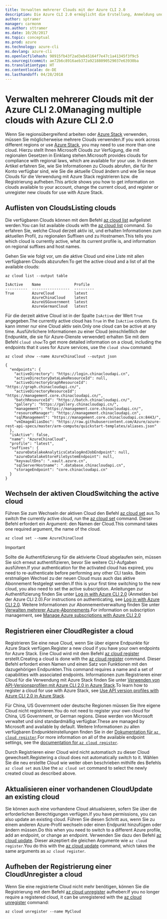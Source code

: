 ```yaml
---
title: Verwalten mehrerer Clouds mit der Azure CLI 2.0
description: Die Azure CLI 2.0 ermöglicht die Erstellung, Anmeldung und Verwaltung von bzw. bei mehreren Clouds.
author: sptramer
manager: carmonm
ms.author: sttramer
ms.date: 10/20/2017
ms.topic: conceptual
ms.prod: azure
ms.technology: azure-cli
ms.devlang: azure-cli
ms.openlocfilehash: 98915fb43f2ad3eb45164f7e47c1a41345f3f9c5
ms.sourcegitcommit: ae72b6c8916aeb372a92188090529037e63930ba
ms.translationtype: HT
ms.contentlocale: de-DE
ms.lasthandoff: 04/28/2018
---
```

# <a name="managing-multiple-clouds-with-azure-cli-20"></a><span data-ttu-id="7ab9f-103">Verwalten mehrerer Clouds mit der Azure CLI 2.0</span><span class="sxs-lookup"><span data-stu-id="7ab9f-103">Managing multiple clouds with Azure CLI 2.0</span></span>

<span data-ttu-id="7ab9f-104">Wenn Sie regionsübergreifend arbeiten oder [Azure Stack](https://docs.microsoft.com/azure/azure-stack/user/) verwenden, müssen Sie möglicherweise mehrere Clouds verwenden.</span><span class="sxs-lookup"><span data-stu-id="7ab9f-104">If you work across different regions or use [Azure Stack](https://docs.microsoft.com/azure/azure-stack/user/), you may need to use more than one cloud.</span></span> <span data-ttu-id="7ab9f-105">Hierzu stellt Ihnen Microsoft Clouds zur Verfügung, die mit regionalen Gesetzen in Einklang stehen.</span><span class="sxs-lookup"><span data-stu-id="7ab9f-105">Microsoft provides clouds for compliance with regional laws, which are available for your use.</span></span> <span data-ttu-id="7ab9f-106">In diesem Artikel erfahren Sie, wie Sie Informationen zu Clouds abrufen, die für Ihr Konto verfügbar sind, wie Sie die aktuelle Cloud ändern und wie Sie neue Clouds für die Verwendung mit Azure Stack registrieren bzw. die Registrierung aufheben.</span><span class="sxs-lookup"><span data-stu-id="7ab9f-106">This article shows you how to get information on clouds available to your account, change the current cloud, and register or unregister new clouds for use with Azure Stack.</span></span>

## <a name="listing-clouds"></a><span data-ttu-id="7ab9f-107">Auflisten von Clouds</span><span class="sxs-lookup"><span data-stu-id="7ab9f-107">Listing clouds</span></span>

<span data-ttu-id="7ab9f-108">Die verfügbaren Clouds können mit dem Befehl [az cloud list](/cli/azure/cloud#az-cloud-list) aufgelistet werden.</span><span class="sxs-lookup"><span data-stu-id="7ab9f-108">You can list available clouds with the [az cloud list](/cli/azure/cloud#az-cloud-list) command.</span></span> <span data-ttu-id="7ab9f-109">So erfahren Sie, welche Cloud derzeit aktiv ist, und erhalten Informationen zum aktuellen Profil, zu regionalen Suffixen und zu Hostnamen.</span><span class="sxs-lookup"><span data-stu-id="7ab9f-109">This tells you which cloud is currently active, what its current profile is, and information on regional suffixes and host names.</span></span>

<span data-ttu-id="7ab9f-110">Gehen Sie wie folgt vor, um die aktive Cloud und eine Liste mit allen verfügbaren Clouds abzurufen:</span><span class="sxs-lookup"><span data-stu-id="7ab9f-110">To get the active cloud and a list of all the available clouds:</span></span>

```azurecli
az cloud list --output table
```

```output
IsActive    Name               Profile
----------  -----------------  ---------
True        AzureCloud         latest
            AzureChinaCloud    latest
            AzureUSGovernment  latest
            AzureGermanCloud   latest
```

<span data-ttu-id="7ab9f-111">Für die derzeit aktive Cloud ist in der Spalte `IsActive` der Wert `True` angegeben.</span><span class="sxs-lookup"><span data-stu-id="7ab9f-111">The currently active cloud has `True` in the `IsActive` column.</span></span> <span data-ttu-id="7ab9f-112">Es kann immer nur eine Cloud aktiv sein.</span><span class="sxs-lookup"><span data-stu-id="7ab9f-112">Only one cloud can be active at any time.</span></span> <span data-ttu-id="7ab9f-113">Ausführlichere Informationen zu einer Cloud (einschließlich der Endpunkte, die sie für Azure-Dienste verwendet) erhalten Sie mit dem Befehl `cloud show`:</span><span class="sxs-lookup"><span data-stu-id="7ab9f-113">To get more detailed information on a cloud, including the endpoints that it uses for Azure services, use the `cloud show` command:</span></span>

```azurecli
az cloud show --name AzureChinaCloud --output json
```

```output
{
  "endpoints": {
    "activeDirectory": "https://login.chinacloudapi.cn",
    "activeDirectoryDataLakeResourceId": null,
    "activeDirectoryGraphResourceId": "https://graph.chinacloudapi.cn/",
    "activeDirectoryResourceId": "https://management.core.chinacloudapi.cn/",
    "batchResourceId": "https://batch.chinacloudapi.cn/",
    "gallery": "https://gallery.chinacloudapi.cn/",
    "management": "https://management.core.chinacloudapi.cn/",
    "resourceManager": "https://management.chinacloudapi.cn",
    "sqlManagement": "https://management.core.chinacloudapi.cn:8443/",
    "vmImageAliasDoc": "https://raw.githubusercontent.com/Azure/azure-rest-api-specs/master/arm-compute/quickstart-templates/aliases.json"
  },
  "isActive": false,
  "name": "AzureChinaCloud",
  "profile": "latest",
  "suffixes": {
    "azureDatalakeAnalyticsCatalogAndJobEndpoint": null,
    "azureDatalakeStoreFileSystemEndpoint": null,
    "keyvaultDns": ".vault.azure.cn",
    "sqlServerHostname": ".database.chinacloudapi.cn",
    "storageEndpoint": "core.chinacloudapi.cn"
  }
}
```

## <a name="switching-the-active-cloud"></a><span data-ttu-id="7ab9f-114">Wechseln der aktiven Cloud</span><span class="sxs-lookup"><span data-stu-id="7ab9f-114">Switching the active cloud</span></span>

<span data-ttu-id="7ab9f-115">Führen Sie zum Wechseln der aktiven Cloud den Befehl [az cloud set](/cli/azure/cloud#az-cloud-set) aus.</span><span class="sxs-lookup"><span data-stu-id="7ab9f-115">To switch the currently active cloud, run the [az cloud set](/cli/azure/cloud#az-cloud-set) command.</span></span> <span data-ttu-id="7ab9f-116">Dieser Befehl erfordert ein Argument: den Namen der Cloud.</span><span class="sxs-lookup"><span data-stu-id="7ab9f-116">This command takes one required argument, the name of the cloud.</span></span>

```azurecli
az cloud set --name AzureChinaCloud
```

> [!IMPORTANT]
> <span data-ttu-id="7ab9f-117">Sollte die Authentifizierung für die aktivierte Cloud abgelaufen sein, müssen Sie sich erneut authentifizieren, bevor Sie weitere CLI-Aufgaben ausführen.</span><span class="sxs-lookup"><span data-stu-id="7ab9f-117">If your authentication for the activated cloud has expired, you need to re-authenticate before performing any other CLI tasks.</span></span> <span data-ttu-id="7ab9f-118">Beim erstmaligen Wechsel zu der neuen Cloud muss auch das aktive Abonnement festgelegt werden.</span><span class="sxs-lookup"><span data-stu-id="7ab9f-118">If this is your first time switching to the new cloud, you also need to set the active subscription.</span></span>
> <span data-ttu-id="7ab9f-119">Anleitungen zur Authentifizierung finden Sie unter [Log in with Azure CLI 2.0](authenticate-azure-cli.md) (Anmelden bei der Azure CLI 2.0).</span><span class="sxs-lookup"><span data-stu-id="7ab9f-119">For instructions on authenticating, see [Log in with Azure CLI 2.0](authenticate-azure-cli.md).</span></span> <span data-ttu-id="7ab9f-120">Weitere Informationen zur Abonnementverwaltung finden Sie unter [Verwalten mehrerer Azure-Abonnements](manage-azure-subscriptions-azure-cli.md).</span><span class="sxs-lookup"><span data-stu-id="7ab9f-120">For information on subscription management, see [Manage Azure subscriptions with Azure CLI 2.0](manage-azure-subscriptions-azure-cli.md)</span></span>

## <a name="register-a-cloud"></a><span data-ttu-id="7ab9f-121">Registrieren einer Cloud</span><span class="sxs-lookup"><span data-stu-id="7ab9f-121">Register a cloud</span></span>

<span data-ttu-id="7ab9f-122">Registrieren Sie eine neue Cloud, wenn Sie über eigene Endpunkte für Azure Stack verfügen.</span><span class="sxs-lookup"><span data-stu-id="7ab9f-122">Register a new cloud if you have your own endpoints for Azure Stack.</span></span> <span data-ttu-id="7ab9f-123">Eine Cloud wird mit dem Befehl [az cloud register](/cli/azure/cloud#az-cloud-register) erstellt.</span><span class="sxs-lookup"><span data-stu-id="7ab9f-123">Creating a cloud is done with the [az cloud register](/cli/azure/cloud#az-cloud-register) command.</span></span> <span data-ttu-id="7ab9f-124">Dieser Befehl erfordert einen Namen und einen Satz von Funktionen mit den dazugehörigen Endpunkten.</span><span class="sxs-lookup"><span data-stu-id="7ab9f-124">This command requires a name and a set of capabilities with associated endpoints.</span></span> <span data-ttu-id="7ab9f-125">Informationen zum Registrieren einer Cloud für die Verwendung mit Azure Stack finden Sie unter [Verwenden von API-Versionsprofilen mit Azure CLI 2.0 in Azure Stack](/azure/azure-stack/user/azure-stack-version-profiles-azurecli2#connect-to-azure-stack).</span><span class="sxs-lookup"><span data-stu-id="7ab9f-125">To learn how to register a cloud for use with Azure Stack, see [Use API version profiles with Azure CLI 2.0 in Azure Stack](/azure/azure-stack/user/azure-stack-version-profiles-azurecli2#connect-to-azure-stack).</span></span>

<span data-ttu-id="7ab9f-126">Für China, US Government oder deutsche Regionen müssen Sie Ihre eigene Cloud nicht registrieren.</span><span class="sxs-lookup"><span data-stu-id="7ab9f-126">You do not need to register your own cloud for China, US Government, or German regions.</span></span> <span data-ttu-id="7ab9f-127">Diese werden von Microsoft verwaltet und sind standardmäßig verfügbar.</span><span class="sxs-lookup"><span data-stu-id="7ab9f-127">These are managed by Microsoft and available by default.</span></span>  <span data-ttu-id="7ab9f-128">Weitere Informationen zu allen verfügbaren Endpunkteinstellungen finden Sie in der [Dokumentation für `az cloud register`](/cli/azure/cloud#az-cloud-register).</span><span class="sxs-lookup"><span data-stu-id="7ab9f-128">For more information on all of the available endpoint settings, see the [documentation for `az cloud register`](/cli/azure/cloud#az-cloud-register).</span></span>

<span data-ttu-id="7ab9f-129">Durch Registrieren einer Cloud wird nicht automatisch zu dieser Cloud gewechselt.</span><span class="sxs-lookup"><span data-stu-id="7ab9f-129">Registering a cloud does not automatically switch to it.</span></span> <span data-ttu-id="7ab9f-130">Wählen Sie die neu erstellte Cloud wie weiter oben beschrieben mithilfe des Befehls `az cloud set` aus.</span><span class="sxs-lookup"><span data-stu-id="7ab9f-130">Use the `az cloud set` command to select the newly created cloud as described above.</span></span>

## <a name="update-an-existing-cloud"></a><span data-ttu-id="7ab9f-131">Aktualisieren einer vorhandenen Cloud</span><span class="sxs-lookup"><span data-stu-id="7ab9f-131">Update an existing cloud</span></span>

<span data-ttu-id="7ab9f-132">Sie können auch eine vorhandene Cloud aktualisieren, sofern Sie über die erforderlichen Berechtigungen verfügen.</span><span class="sxs-lookup"><span data-stu-id="7ab9f-132">If you have permissions, you can also update an existing cloud.</span></span> <span data-ttu-id="7ab9f-133">Führen Sie diesen Schritt aus, wenn Sie zu einem anderen Azure-Profil wechseln oder einen Endpunkt hinzufügen oder ändern müssen.</span><span class="sxs-lookup"><span data-stu-id="7ab9f-133">Do this when you need to switch to a different Azure profile, add an endpoint, or change an endpoint.</span></span>
<span data-ttu-id="7ab9f-134">Verwenden Sie dazu den Befehl [az cloud update](/cli/azure/cloud#az-cloud-update). Dieser akzeptiert die gleichen Argumente wie `az cloud register`.</span><span class="sxs-lookup"><span data-stu-id="7ab9f-134">You do this with the [az cloud update](/cli/azure/cloud#az-cloud-update) command, which takes the same arguments as `az cloud register`.</span></span>

## <a name="unregister-a-cloud"></a><span data-ttu-id="7ab9f-135">Aufheben der Registrierung einer Cloud</span><span class="sxs-lookup"><span data-stu-id="7ab9f-135">Unregister a cloud</span></span>

<span data-ttu-id="7ab9f-136">Wenn Sie eine registrierte Cloud nicht mehr benötigen, können Sie die Registrierung mit dem Befehl [az cloud unregister](/cli/azure/cloud#az-cloud-unregister) aufheben:</span><span class="sxs-lookup"><span data-stu-id="7ab9f-136">If you no longer require a registered cloud, it can be unregistered with the [az cloud unregister](/cli/azure/cloud#az-cloud-unregister) command:</span></span>

```azurecli
az cloud unregister --name MyCloud
```
